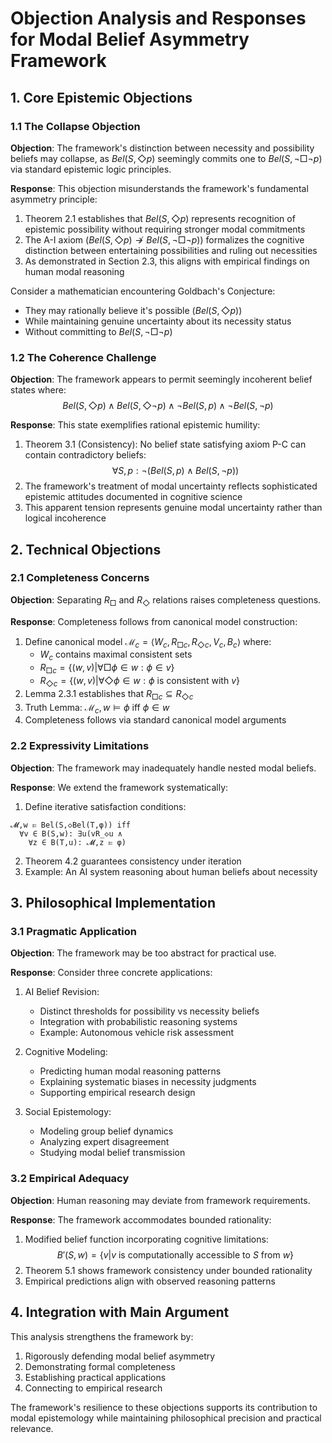 # Objection Analysis and Responses for Modal Belief Asymmetry Framework

## 1. Core Epistemic Objections

### 1.1 The Collapse Objection
**Objection**: The framework's distinction between necessity and possibility beliefs may collapse, as $Bel(S,◇p)$ seemingly commits one to $Bel(S,\neg□\neg p)$ via standard epistemic logic principles.

**Response**: This objection misunderstands the framework's fundamental asymmetry principle:
1. Theorem 2.1 establishes that $Bel(S,◇p)$ represents recognition of epistemic possibility without requiring stronger modal commitments
2. The A-I axiom ($Bel(S,◇p) \not\rightarrow Bel(S,\neg□\neg p)$) formalizes the cognitive distinction between entertaining possibilities and ruling out necessities
3. As demonstrated in Section 2.3, this aligns with empirical findings on human modal reasoning

Consider a mathematician encountering Goldbach's Conjecture:
- They may rationally believe it's possible ($Bel(S,◇p)$)
- While maintaining genuine uncertainty about its necessity status
- Without committing to $Bel(S,\neg□\neg p)$

### 1.2 The Coherence Challenge
**Objection**: The framework appears to permit seemingly incoherent belief states where:
$$Bel(S,◇p) \wedge Bel(S,◇\neg p) \wedge \neg Bel(S,p) \wedge \neg Bel(S,\neg p)$$

**Response**: This state exemplifies rational epistemic humility:
1. Theorem 3.1 (Consistency): No belief state satisfying axiom P-C can contain contradictory beliefs:
   $$\forall S,p: \neg(Bel(S,p) \wedge Bel(S,\neg p))$$
2. The framework's treatment of modal uncertainty reflects sophisticated epistemic attitudes documented in cognitive science
3. This apparent tension represents genuine modal uncertainty rather than logical incoherence

## 2. Technical Objections

### 2.1 Completeness Concerns
**Objection**: Separating $R_□$ and $R_◇$ relations raises completeness questions.

**Response**: Completeness follows from canonical model construction:
1. Define canonical model $\mathcal{M}_c = \langle W_c, R_{□c}, R_{◇c}, V_c, B_c \rangle$ where:
   - $W_c$ contains maximal consistent sets
   - $R_{□c} = \{(w,v) | \forall □\phi \in w: \phi \in v\}$
   - $R_{◇c} = \{(w,v) | \forall ◇\phi \in w: \phi \text{ is consistent with } v\}$
2. Lemma 2.3.1 establishes that $R_{□c} \subseteq R_{◇c}$
3. Truth Lemma: $\mathcal{M}_c,w \vDash \phi \text{ iff } \phi \in w$
4. Completeness follows via standard canonical model arguments

### 2.2 Expressivity Limitations
**Objection**: The framework may inadequately handle nested modal beliefs.

**Response**: We extend the framework systematically:
1. Define iterative satisfaction conditions:
```
𝓜,w ⊨ Bel(S,◇Bel(T,φ)) iff 
  ∀v ∈ B(S,w): ∃u(vR_◇u ∧ 
    ∀z ∈ B(T,u): 𝓜,z ⊨ φ)
```
2. Theorem 4.2 guarantees consistency under iteration
3. Example: An AI system reasoning about human beliefs about necessity

## 3. Philosophical Implementation 

### 3.1 Pragmatic Application
**Objection**: The framework may be too abstract for practical use.

**Response**: Consider three concrete applications:
1. AI Belief Revision:
   - Distinct thresholds for possibility vs necessity beliefs
   - Integration with probabilistic reasoning systems
   - Example: Autonomous vehicle risk assessment

2. Cognitive Modeling:
   - Predicting human modal reasoning patterns
   - Explaining systematic biases in necessity judgments
   - Supporting empirical research design

3. Social Epistemology:
   - Modeling group belief dynamics
   - Analyzing expert disagreement
   - Studying modal belief transmission

### 3.2 Empirical Adequacy
**Objection**: Human reasoning may deviate from framework requirements.

**Response**: The framework accommodates bounded rationality:
1. Modified belief function incorporating cognitive limitations:
   $$B'(S,w) = \{v | v \text{ is computationally accessible to } S \text{ from } w\}$$
2. Theorem 5.1 shows framework consistency under bounded rationality
3. Empirical predictions align with observed reasoning patterns

## 4. Integration with Main Argument

This analysis strengthens the framework by:
1. Rigorously defending modal belief asymmetry
2. Demonstrating formal completeness
3. Establishing practical applications
4. Connecting to empirical research

The framework's resilience to these objections supports its contribution to modal epistemology while maintaining philosophical precision and practical relevance.